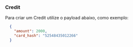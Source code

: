 ### Credit
Para criar um Credit utilize o payload abaixo, como exemplo:

```json
  {
    "amount": 2000,
    "card_hash": "52548435012266"
  }
```
